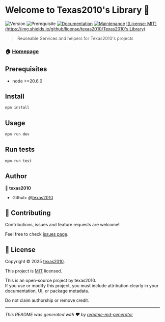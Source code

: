 # Welcome to Texas2010's Library 👋

![Version](https://img.shields.io/badge/version-0.0.1-blue.svg?cacheSeconds=2592000)
![Prerequisite](https://img.shields.io/badge/node-%3E%3D20.6.0-blue.svg)
[![Documentation](https://img.shields.io/badge/documentation-yes-brightgreen.svg)](https://github.com/texas2010/texas2010-lib#readme)
[![Maintenance](https://img.shields.io/badge/Maintained%3F-yes-green.svg)](https://github.com/texas2010/texas2010-lib/graphs/commit-activity)
[![License: MIT](https://img.shields.io/github/license/texas2010/Texas2010's Library)](https://github.com/texas2010/texas2010-lib/LICENSE)

> Reuseable Services and helpers for Texas2010's projects

### 🏠 [Homepage](https://github.com/texas2010/texas2010-lib)

## Prerequisites

- node >=20.6.0

## Install

```sh
npm install
```

## Usage

```sh
npm run dev
```

## Run tests

```sh
npm run test
```

## Author

👤 **texas2010**

- Github: [@texas2010](https://github.com/texas2010)

## 🤝 Contributing

Contributions, issues and feature requests are welcome!

Feel free to check [issues page](https://github.com/texas2010/texas2010-lib/issues).

## 📝 License

Copyright © 2025 [texas2010](https://github.com/texas2010).

This project is [MIT](https://github.com/texas2010/texas2010-lib/LICENSE) licensed.

This is an open-source project by texas2010.  
If you use or modify this project, you must include attribution clearly in your documentation, UI, or package metadata.

Do not claim authorship or remove credit.

---

_This README was generated with ❤️ by [readme-md-generator](https://github.com/kefranabg/readme-md-generator)_
